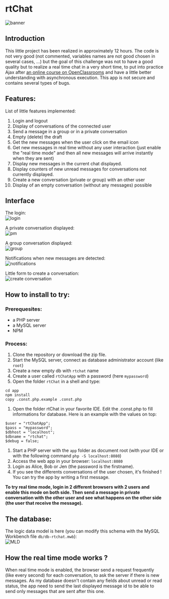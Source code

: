 # rtChat
![banner](img/banner.PNG)

## Introduction
This little project has been realized in approximately 12 hours. The code is not very good (not commented, variables names are not good chosen in several cases, ...) but the goal of this challenge was not to have a good quality but to realize a real time chat in a very short time, to put into practice Ajax after [an online course on OpenClassrooms](https://openclassrooms.com/fr/courses/5543061-ecrivez-du-javascript-pour-le-web) and have a little better understanding with asynchronous execution. This app is not secure and contains several types of bugs.

## Features:
List of little features implemented:
1. Login and logout
1. Display of conversations of the connected user
1. Send a message in a group or in a private conversation
1. Empty (delete) the draft
1. Get the new messages when the user click on the email icon
1. Get new messages in real time without any user interaction (just enable the "real time mode" and then all new messages will arrive instantly when they are sent)
1. Display new messages in the current chat displayed.
1. Display counters of new unread messages for conversations not currently displayed.
1. Create a new conversation (private or group) with an other user
1. Display of an empty conversation (without any messages) possible

## Interface
The login:  
![login](img/login.PNG)

A private conversation displayed:  
![pm](img/pm.PNG)

A group conversation displayed:  
![group](img/group.PNG)

Notifications when new messages are detected:  
![notifications](img/notifications.PNG)

Little form to create a conversation:  
![create conversation](img/createconv.PNG)

## How to install to try:
### Prerequesites:
- a PHP server
- a MySQL server
- NPM

### Process:
1. Clone the repository or download the zip file.
1. Start the MySQL server, connect as database administrator account (like `root`)
1. Create a new empty db with `rtchat` name
1. Create a user called `rtChatApp` with a password (here `mypassword`)
1. Open the folder `rtChat` in a shell and type:
```
cd app
npm install
copy .const.php.example .const.php
```
1. Open the folder rtChat in your favorite IDE. Edit the .const.php to fill informations for database. Here is an example with the values on top:
```
$user = "rtChatApp";
$pass = "mypassword";
$dbhost = "localhost";
$dbname = "rtchat";
$debug = false;
```
1. Start a PHP server with the `app` folder as document root (with your IDE or with the following command `php -S localhost:8080`)
1. Access the web app in your browser: `localhost:8080`
1. Login as Alice, Bob or Jen (the password is the firstname).
1. If you see the differents conversations of the user chosen, it's finished ! You can try the app by writing a first message.

**To try real time mode, login in 2 different browsers with 2 users and enable this mode on both side. Then send a message in private conversation with the other user and see what happens on the other side (the user that receive the message).**


## The database:
The logic data model is here (you can modify this schema with the MySQL Workbench file `db/db-rtchat.mwb`):  
![MLD](db/db-rtchat.PNG)

## How the real time mode works ?
When real time mode is enabled, the browser send a request frequently (like every second) for each conversation, to ask the server if there is new messages. As my database doesn't contain any fields about unread or read status, the app need to send the last displayed message id to be able to send only messages that are sent after this one.
